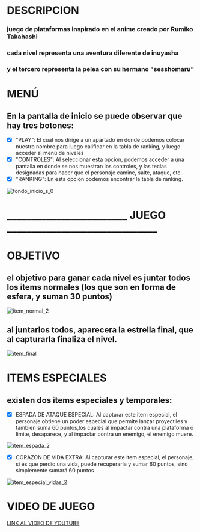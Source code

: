 # DESCRIPCION
### juego de plataformas inspirado en el anime creado por Rumiko Takahashi
### cada nivel representa una aventura diferente de inuyasha 
### y el tercero representa la pelea con su hermano "sesshomaru"

# MENÚ
## En la pantalla de inicio se puede observar que hay tres botones:
- [x] "PLAY":
El cual nos dirige a un apartado en donde podemos colocar nuestro nombre para luego calificar en la tabla de ranking, y luego acceder al menú de niveles
- [x] "CONTROLES":
Al seleccionar esta opcion, podemos acceder a una pantalla en donde se nos muestran los controles, y las teclas designadas para hacer que el personaje camine, salte, ataque, etc.
- [x] "RANKING":
En esta opcion podemos encontrar la tabla de ranking.

![fondo_inicio_s_0](https://github.com/macachana/Inuyasha-Juego-de-plataformas/assets/123892029/eef29002-45a4-4257-8293-3b851b7c1c30)

# ________________________ JUEGO ______________________________

# OBJETIVO
## el objetivo para ganar cada nivel es juntar todos los items normales (los que son en forma de esfera, y suman 30 puntos)


![item_normal_2](https://github.com/macachana/Inuyasha-Juego-de-plataformas/assets/123892029/1635f040-4cbc-4d75-8e9d-09a20a6f73bd)

## al juntarlos todos, aparecera la estrella final, que al capturarla finaliza el nivel.

![item_final](https://github.com/macachana/Inuyasha-Juego-de-plataformas/assets/123892029/32f37e00-9471-427e-8a53-bdffa498c2b4)

# ITEMS ESPECIALES
## existen dos items especiales y temporales:
- [x]  ESPADA DE ATAQUE ESPECIAL:
Al capturar este item especial, el personaje obtiene un poder especial que permite lanzar proyectiles y tambien suma 60 puntos,los cuales al impactar contra una plataforma o limite, desaparece, y al impactar contra un enemigo, el enemigo muere.

![item_espada_2](https://github.com/macachana/Inuyasha-Juego-de-plataformas/assets/123892029/fc359b68-c717-4843-abe7-a75153f1f389)


- [x] CORAZON DE VIDA EXTRA:
Al capturar este item especial, el personaje, si es que perdio una vida, puede recuperarla y sumar 60 puntos, sino simplemente sumará 60 puntos

![item_especial_vidas_2](https://github.com/macachana/Inuyasha-Juego-de-plataformas/assets/123892029/2646105e-bce5-470a-a22b-a078bf496c53)


# VIDEO DE JUEGO
[LINK AL VIDEO DE YOUTUBE](https://youtu.be/bIFbK66BXgY)

